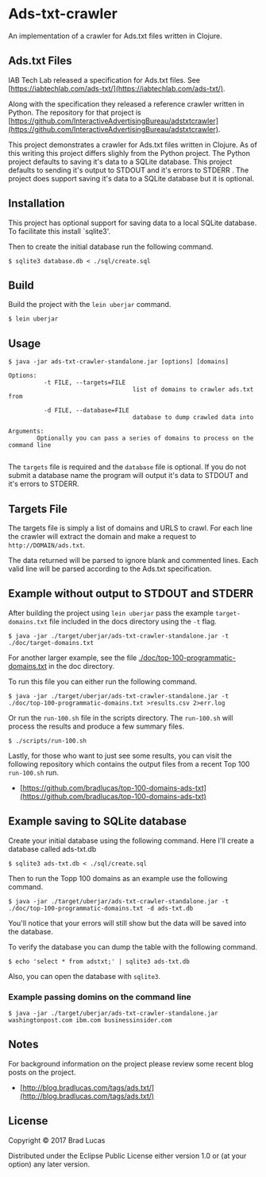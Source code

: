 # Ads-txt-crawler

An implementation of a crawler for Ads.txt files written in Clojure.

## Ads.txt Files

IAB Tech Lab released a specification for Ads.txt files. See [https://iabtechlab.com/ads-txt/](https://iabtechlab.com/ads-txt/).

Along with the specification they released a reference crawler written in Python. The repository for that project is [https://github.com/InteractiveAdvertisingBureau/adstxtcrawler](https://github.com/InteractiveAdvertisingBureau/adstxtcrawler).

This project demonstrates a crawler for Ads.txt files written in Clojure. As of this writing this project differs slighly from the Python project. The Python project defaults to saving it's data to a SQLite database. This project defaults to sending it's output to STDOUT and it's errors to STDERR . The project does support saving it's data to a SQLite database but it is optional. 


## Installation

This project has optional support for saving data to a local SQLite database. To facilitate this install `sqlite3'.

Then to create the initial database run the following command.

```
$ sqlite3 database.db < ./sql/create.sql
```

## Build

Build the project with the `lein uberjar` command.

```
$ lein uberjar
```

## Usage

```
$ java -jar ads-txt-crawler-standalone.jar [options] [domains]

Options:
          -t FILE, --targets=FILE
                                   list of domains to crawler ads.txt from

          -d FILE, --database=FILE
                                   database to dump crawled data into

Arguments:
        Optionally you can pass a series of domains to process on the command line
        

```

The `targets` file is required and the `database` file is optional. If you do not submit a database name the program will output it's data to STDOUT and it's errors to STDERR.


## Targets File

The targets file is simply a list of domains and URLS to crawl. For each line the crawler will extract the domain and make a request to `http://DOMAIN/ads.txt`.

The data returned will be parsed to ignore blank and commented lines. Each valid line will be parsed according to the Ads.txt specification.

## Example without output to STDOUT and STDERR

After building the project using `lein uberjar` pass the example `target-domains.txt` file included in the docs directory using the `-t` flag.

```
$ java -jar ./target/uberjar/ads-txt-crawler-standalone.jar -t ./doc/target-domains.txt

```

For another larger example, see the file [./doc/top-100-programmatic-domains.txt](top-100-programmatic-domains.txt) in the doc directory.

To run this file you can either run the following command.

```
$ java -jar ./target/uberjar/ads-txt-crawler-standalone.jar -t ./doc/top-100-programmatic-domains.txt >results.csv 2>err.log
```

Or run the `run-100.sh` file in the scripts directory. The `run-100.sh` will process the results and produce a few summary files.

```
$ ./scripts/run-100.sh
```

Lastly, for those who want to just see some results, you can visit the following repository which contains the output files from a recent Top 100 `run-100.sh` run.

- [https://github.com/bradlucas/top-100-domains-ads-txt](https://github.com/bradlucas/top-100-domains-ads-txt)


## Example saving to SQLite database

Create your initial database using the following command. Here I'll create a database called ads-txt.db

```
$ sqlite3 ads-txt.db < ./sql/create.sql
```

Then to run the Topp 100 domains as an example use the following command.

```
$ java -jar ./target/uberjar/ads-txt-crawler-standalone.jar -t ./doc/top-100-programmatic-domains.txt -d ads-txt.db
```

You'll notice that your errors will still show but the data will be saved into the database.

To verify the database you can dump the table with the following command.

```
$ echo 'select * from adstxt;' | sqlite3 ads-txt.db
```

Also, you can open the database with `sqlite3`.

### Example passing domins on the command line

```
$ java -jar ./target/uberjar/ads-txt-crawler-standalone.jar washingtonpost.com ibm.com businessinsider.com
```

## Notes

For background information on the project please review some recent blog posts on the project.

- [http://blog.bradlucas.com/tags/ads.txt/](http://blog.bradlucas.com/tags/ads.txt/)


## License

Copyright © 2017 Brad Lucas

Distributed under the Eclipse Public License either version 1.0 or (at your option) any later version.

